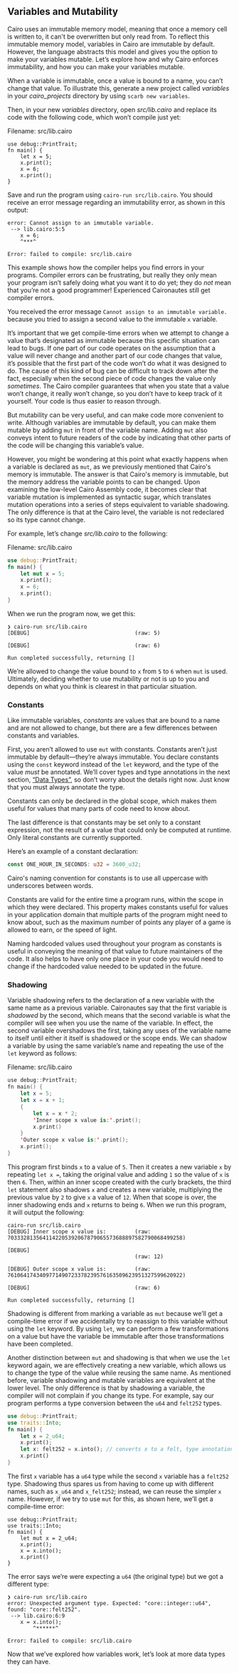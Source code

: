 ## Variables and Mutability

Cairo uses an immutable memory model, meaning that once a memory cell is written to,
it can't be overwritten but only read from. To reflect this immutable memory model,
variables in Cairo are immutable by default.
However, the language abstracts this model and gives you the option to make your
variables mutable. Let’s explore how and why Cairo enforces immutability, and how
you can make your variables mutable.

When a variable is immutable, once a value is bound to a name, you can’t change
that value. To illustrate this, generate a new project called _variables_ in
your _cairo_projects_ directory by using `scarb new variables`.

Then, in your new _variables_ directory, open _src/lib.cairo_ and replace its
code with the following code, which won’t compile just yet:

<span class="filename">Filename: src/lib.cairo</span>

```rust,does_not_compile
use debug::PrintTrait;
fn main() {
    let x = 5;
    x.print();
    x = 6;
    x.print();
}
```

Save and run the program using `cairo-run src/lib.cairo`. You should receive an error message
regarding an immutability error, as shown in this output:

```console
error: Cannot assign to an immutable variable.
 --> lib.cairo:5:5
    x = 6;
    ^***^

Error: failed to compile: src/lib.cairo
```

This example shows how the compiler helps you find errors in your programs.
Compiler errors can be frustrating, but really they only mean your program
isn’t safely doing what you want it to do yet; they do _not_ mean that you’re
not a good programmer! Experienced Caironautes still get compiler errors.

You received the error message `Cannot assign to an immutable variable.`
because you tried to assign a second value to the immutable `x` variable.

It’s important that we get compile-time errors when we attempt to change a
value that’s designated as immutable because this specific situation can lead to
bugs. If one part of our code operates on the assumption that a value will
never change and another part of our code changes that value, it’s possible
that the first part of the code won’t do what it was designed to do. The cause
of this kind of bug can be difficult to track down after the fact, especially
when the second piece of code changes the value only _sometimes_. The Cairo
compiler guarantees that when you state that a value won’t change, it really
won’t change, so you don’t have to keep track of it yourself. Your code is thus
easier to reason through.

But mutability can be very useful, and can make code more convenient to write.
Although variables are immutable by default, you can make them mutable by
adding `mut` in front of the variable name. Adding `mut` also conveys
intent to future readers of the code by indicating that other parts of the code
will be changing this variable’s value.

However, you might be wondering at this point what exactly happens when a variable
is declared as `mut`, as we previously mentioned that Cairo's memory is immutable.
The answer is that Cairo's memory is immutable, but the memory address the variable points
to can be changed. Upon examining the low-level Cairo Assembly code, it becomes clear that
variable mutation is implemented as syntactic sugar, which translates mutation operations
into a series of steps equivalent to variable shadowing. The only difference is that at the Cairo
level, the variable is not redeclared so its type cannot change.

For example, let’s change _src/lib.cairo_ to the following:

<span class="filename">Filename: src/lib.cairo</span>

```rust
use debug::PrintTrait;
fn main() {
    let mut x = 5;
    x.print();
    x = 6;
    x.print();
}
```

When we run the program now, we get this:

```console
❯ cairo-run src/lib.cairo
[DEBUG]	                              	(raw: 5)

[DEBUG]	                              	(raw: 6)

Run completed successfully, returning []
```

We’re allowed to change the value bound to `x` from `5` to `6` when `mut` is
used. Ultimately, deciding whether to use mutability or not is up to you and
depends on what you think is clearest in that particular situation.

### Constants

Like immutable variables, _constants_ are values that are bound to a name and
are not allowed to change, but there are a few differences between constants
and variables.

First, you aren’t allowed to use `mut` with constants. Constants aren’t just
immutable by default—they’re always immutable. You declare constants using the
`const` keyword instead of the `let` keyword, and the type of the value _must_
be annotated. We’ll cover types and type annotations in the next section,
[“Data Types”][data-types], so don’t worry about the details
right now. Just know that you must always annotate the type.

Constants can only be declared in the global scope, which makes
them useful for values that many parts of code need to know about.

The last difference is that constants may be set only to a constant expression,
not the result of a value that could only be computed at runtime. Only literal constants
are currently supported.

Here’s an example of a constant declaration:

```rust
const ONE_HOUR_IN_SECONDS: u32 = 3600_u32;
```

Cairo's naming convention for constants is to use all uppercase with
underscores between words.

Constants are valid for the entire time a program runs, within the scope in
which they were declared. This property makes constants useful for values in
your application domain that multiple parts of the program might need to know
about, such as the maximum number of points any player of a game is allowed to
earn, or the speed of light.

Naming hardcoded values used throughout your program as constants is useful in
conveying the meaning of that value to future maintainers of the code. It also
helps to have only one place in your code you would need to change if the
hardcoded value needed to be updated in the future.

### Shadowing

Variable shadowing refers to the declaration of a
new variable with the same name as a previous variable. Caironautes say that the
first variable is _shadowed_ by the second, which means that the second
variable is what the compiler will see when you use the name of the variable.
In effect, the second variable overshadows the first, taking any uses of the
variable name to itself until either it itself is shadowed or the scope ends.
We can shadow a variable by using the same variable’s name and repeating the
use of the `let` keyword as follows:

<span class="filename">Filename: src/lib.cairo</span>

```swift
use debug::PrintTrait;
fn main() {
    let x = 5;
    let x = x + 1;
    {
        let x = x * 2;
        'Inner scope x value is:'.print();
        x.print()
    }
    'Outer scope x value is:'.print();
    x.print();
}
```

This program first binds `x` to a value of `5`. Then it creates a new variable
`x` by repeating `let x =`, taking the original value and adding `1` so the
value of `x` is then `6`. Then, within an inner scope created with the curly
brackets, the third `let` statement also shadows `x` and creates a new
variable, multiplying the previous value by `2` to give `x` a value of `12`.
When that scope is over, the inner shadowing ends and `x` returns to being `6`.
When we run this program, it will output the following:

```console
cairo-run src/lib.cairo
[DEBUG]	Inner scope x value is:        	(raw: 7033328135641142205392067879065573688897582790068499258)

[DEBUG]
                                      	(raw: 12)

[DEBUG]	Outer scope x value is:        	(raw: 7610641743409771490723378239576163509623951327599620922)

[DEBUG]	                              	(raw: 6)

Run completed successfully, returning []
```

Shadowing is different from marking a variable as `mut` because we’ll get a
compile-time error if we accidentally try to reassign to this variable without
using the `let` keyword. By using `let`, we can perform a few transformations
on a value but have the variable be immutable after those transformations have
been completed.

Another distinction between `mut` and shadowing is that when we use the `let` keyword again,
we are effectively creating a new variable, which allows us to change the type of the
value while reusing the same name. As mentioned before, variable shadowing and mutable variables
are equivalent at the lower level.
The only difference is that by shadowing a variable, the compiler will not complain 
if you change its type. For example, say our program performs a type conversion between the
`u64` and `felt252` types.

```rust
use debug::PrintTrait;
use traits::Into;
fn main() {
    let x = 2_u64;
    x.print();
    let x: felt252 = x.into(); // converts x to a felt, type annotation is required.
    x.print()
}
```

The first `x` variable has a `u64` type while the second `x` variable has a `felt252` type.
Shadowing thus spares us from having to come up with different names, such as `x_u64`
and `x_felt252`; instead, we can reuse the simpler `x` name. However, if we try to use
`mut` for this, as shown here, we’ll get a compile-time error:

```rust,does_not_compile
use debug::PrintTrait;
use traits::Into;
fn main() {
    let mut x = 2_u64;
    x.print();
    x = x.into();
    x.print()
}
```

The error says we’re were expecting a `u64` (the original type) but we got a different type:

```console
❯ cairo-run src/lib.cairo
error: Unexpected argument type. Expected: "core::integer::u64", found: "core::felt252".
 --> lib.cairo:6:9
    x = x.into();
        ^******^

Error: failed to compile: src/lib.cairo
```

Now that we’ve explored how variables work, let’s look at more data types they
can have.

[data-types]: ch02-02-data-types.md
